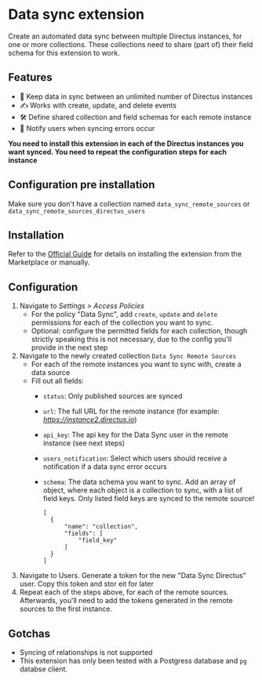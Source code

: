 # Data sync extension
Create an automated data sync between multiple Directus instances, for one or more collections. These collections need to share (part of) their field schema for this extension to work.

## Features
- 🔄 Keep data in sync between an unlimited number of Directus instances
- ✍️ Works with create, update, and delete events
- 🛠 Define shared collection and field schemas for each remote instance
- 🚨 Notify users when syncing errors occur

**You need to install this extension in each of the Directus instances you want synced. You need to repeat the configuration steps for each instance**

## Configuration pre installation
Make sure you don't have a collection named `data_sync_remote_sources` or `data_sync_remote_sources_directus_users`

## Installation
Refer to the [Official Guide](https://docs.directus.io/extensions/installing-extensions.html) for details on installing the extension from the Marketplace or manually.

## Configuration
1. Navigate to _Settings > Access Policies_
   - For the policy "Data Sync", add `create`, `update` and `delete` permissions for each of the collection you want to sync.
   - Optional: configure the permitted fields for each collection, though strictly speaking this is not necessary, due to the config you'll provide in the next step
2. Navigate to the newly created collection `Data Sync Remote Sources`
   - For each of the remote instances you want to sync with, create a data source
   - Fill out all fields:
      - `status`: Only published sources are synced
      - `url`: The full URL for the remote instance (for example: _https://instance2.directus.io_)
      - `api_key`: The api key for the Data Sync user in the remote instance (see next steps)
      - `users_notification`: Select which users should receive a notification if a data sync error occurs
      - `schema`: The data schema you want to sync. Add an array of object, where each object is a collection to sync, with a list of field keys. Only listed field keys are synced to the remote source!
          
        ```
        [
          {
              "name": "collection",
              "fields": [
                  "field_key"
              ]
          }
        ]
        ```
3. Navigate to Users. Generate a token for the new "Data Sync Directus" user. Copy this token and stor eit for later
4. Repeat each of the steps above, for each of the remote sources. Afterwards, you'll need to add the tokens generated in the remote sources to the first instance.

## Gotchas
- Syncing of relationships is not supported
- This extension has only been tested with a Postgress database and `pg` databse client.
